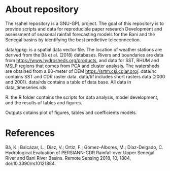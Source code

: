 # About repository

The /sahel repository is a GNU-GPL project. The goal of this repository is to provide scripts and data for reproducible paper research Development and assessment of seasonal rainfall forecasting models for the Bani and the Senegal basins by identifying the best predictive teleconnection.

data/gpkg: is a spatial data vector file. The location of weather stations are derived from the Bâ et al. (2018) databases. Rivers and boundaries are data from https://www.hydrosheds.org/products, and data for SST, RHUM and MSLP regions that comes from PCA and cluster analysis. The watersheds are obtained from a 90-meter of DEM https://srtm.csi.cgiar.org/.
data/nc contains SST and CDR raster data. 
data/tif includes short rasters data (2000 and 2001).
data/rds contains a table of data base. All data in data_timeseries.rds

R: the R folder contains the scripts for data analysis, model development, and the results of tables and figures.

Outputs cotains plot of figures, tables and coefficients models. 

# References
Bâ, K.; Balcázar, L.; Diaz, V.; Ortiz, F.; Gómez-Albores, M.; Díaz-Delgado, C. Hydrological Evaluation of PERSIANN-CDR Rainfall over Upper Senegal River and Bani River Basins. Remote Sensing 2018, 10, 1884, doi:10.3390/rs10121884.